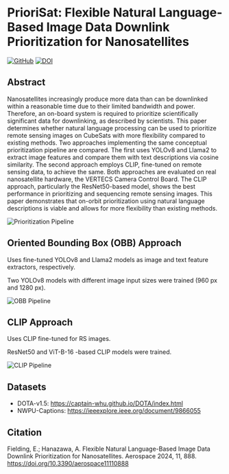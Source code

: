# PrioriSat: Flexible Natural Language-Based Image Data Downlink Prioritization for Nanosatellites
[![GitHub](https://img.shields.io/github/license/ezrafielding/PrioriSat)](https://github.com/ezrafielding/PrioriSat/blob/main/LICENSE) [![DOI](https://img.shields.io/badge/DOI-10.3390%2Faerospace11110888-blue)](https://doi.org/10.3390/aerospace11110888)

## Abstract
Nanosatellites increasingly produce more data than can be downlinked within a reasonable time due to their limited bandwidth and power. Therefore, an on-board system is required to prioritize scientifically significant data for downlinking, as described by scientists. This paper determines whether natural language processing can be used to prioritize remote sensing images on CubeSats with more flexibility compared to existing methods. Two approaches implementing the same conceptual prioritization pipeline are compared. The first uses YOLOv8 and Llama2 to extract image features and compare them with text descriptions via cosine similarity. The second approach employs CLIP, fine-tuned on remote sensing data, to achieve the same. Both approaches are evaluated on real nanosatellite hardware, the VERTECS Camera Control Board. The CLIP approach, particularly the ResNet50-based model, shows the best performance in prioritizing and sequencing remote sensing images. This paper demonstrates that on-orbit prioritization using natural language descriptions is viable and allows for more flexibility than existing methods.

![Prioritization Pipeline](https://www.mdpi.com/aerospace/aerospace-11-00888/article_deploy/html/images/aerospace-11-00888-g001.png)

## Oriented Bounding Box (OBB) Approach
Uses fine-tuned YOLOv8 and Llama2 models as image and text feature extractors, respectively.

Two YOLOv8 models with different image input sizes were trained (960 px and 1280 px).

![OBB Pipeline](https://www.mdpi.com/aerospace/aerospace-11-00888/article_deploy/html/images/aerospace-11-00888-g002.png)

## CLIP Approach
Uses CLIP fine-tuned for RS images.

ResNet50 and ViT-B-16 -based CLIP models were trained.

![CLIP Pipeline](https://www.mdpi.com/aerospace/aerospace-11-00888/article_deploy/html/images/aerospace-11-00888-g004.png)

## Datasets
- DOTA-v1.5: https://captain-whu.github.io/DOTA/index.html
- NWPU-Captions: https://ieeexplore.ieee.org/document/9866055

## Citation
Fielding, E.; Hanazawa, A. Flexible Natural Language-Based Image Data Downlink Prioritization for Nanosatellites. Aerospace 2024, 11, 888. https://doi.org/10.3390/aerospace11110888

